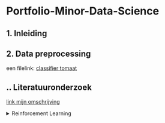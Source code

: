 # Portfolio-Minor-Data-Science

## 1. Inleiding

## 2. Data preprocessing

een filelink:
[classifier tomaat](https://github.com/ManonRongen/Portfolio-Minor-Data-Science/blob/main/P_Classifier_Tomaat_Foodboost%20(1).ipynb)


## .. Literatuuronderzoek

[link mijn omschrijving](https://github.com/ManonRongen/Portfolio-Minor-Data-Science/blob/main/Literatuuronderzoek%20Manon%20Rongen)

<details>
  <summary>Reinforcement Learning</summary>
  
  ### RL bron
  1. link
  2. link
  
  ...
  
</details>
